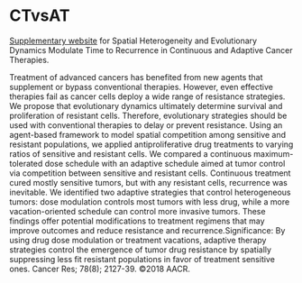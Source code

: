 # CTvsAT
[Supplementary website](https://jillagal.github.io/CTvsAT/) for Spatial Heterogeneity and Evolutionary Dynamics Modulate Time to Recurrence in Continuous and Adaptive Cancer Therapies.


Treatment of advanced cancers has benefited from new agents that supplement or bypass conventional therapies. However, even effective therapies fail as cancer cells deploy a wide range of resistance strategies. We propose that evolutionary dynamics ultimately determine survival and proliferation of resistant cells. Therefore, evolutionary strategies should be used with conventional therapies to delay or prevent resistance. Using an agent-based framework to model spatial competition among sensitive and resistant populations, we applied antiproliferative drug treatments to varying ratios of sensitive and resistant cells. We compared a continuous maximum-tolerated dose schedule with an adaptive schedule aimed at tumor control via competition between sensitive and resistant cells. Continuous treatment cured mostly sensitive tumors, but with any resistant cells, recurrence was inevitable. We identified two adaptive strategies that control heterogeneous tumors: dose modulation controls most tumors with less drug, while a more vacation-oriented schedule can control more invasive tumors. These findings offer potential modifications to treatment regimens that may improve outcomes and reduce resistance and recurrence.Significance: By using drug dose modulation or treatment vacations, adaptive therapy strategies control the emergence of tumor drug resistance by spatially suppressing less fit resistant populations in favor of treatment sensitive ones. Cancer Res; 78(8); 2127-39. ©2018 AACR.

